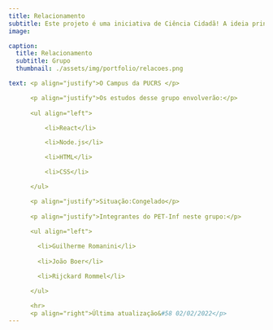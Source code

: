 ```yaml
---
title: Relacionamento
subtitle: Este projeto é uma iniciativa de Ciência Cidadã! A ideia principal é desenvolver um aplicativo que conecte as pessoas com a natureza e crie conscientização sobre a biodiversidade existente no campus da universidade.
image:

caption:
  title: Relacionamento
  subtitle: Grupo
  thumbnail: ./assets/img/portfolio/relacoes.png

text: <p align="justify">O Campus da PUCRS </p>

      <p align="justify">Os estudos desse grupo envolverão:</p>
      
      <ul align="left">

          <li>React</li>

          <li>Node.js</li>

          <li>HTML</li>

          <li>CSS</li>

      </ul>

      <p align="justify">Situação:Congelado</p>
      
      <p align="justify">Integrantes do PET-Inf neste grupo:</p>
      
      <ul align="left">

        <li>Guilherme Romanini</li>
        
        <li>João Boer</li>

        <li>Rijckard Rommel</li>

      </ul>

      <hr>
      <p align="right">Última atualização&#58 02/02/2022</p>
---
```

<!--      
      <p align="justify">Integrantes do PET-Inf no projeto:</p>
      
      <ul align="left">

        <li>NOME DA PESSOA</li>

      </ul> 
-->
